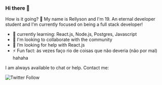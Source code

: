 ### Hi there 👋
How is it going? 🖖 My name is Rellyson and I'm 19. An eternal developer student and I'm currently focused on being a full stack developer! 
- 🌱 currently learning: React.js, Node.js, Postgres, Javascript
- 👯 I'm looking to collaborate with the community
- 🤔 I’m looking for help with React.js
- ⚡ Fun fact: às vezes faço rio de coisas que não deveria (não por mal) hahaha

I am always available to chat or help. Contact me:

<img alt="Twitter Follow" src="https://img.shields.io/twitter/follow/rellyson1?color=%231da1f2&label=Rellyson&style=social">
<!--
**Rellyso/rellyso** is a ✨ _special_ ✨ repository because its `README.md` (this file) appears on your GitHub profile.

Here are some ideas to get you started:

- 🔭 I’m currently working on ...
- 🌱 I’m currently learning ...
- 👯 I’m looking to collaborate on ...
- 🤔 I’m looking for help with ...
- 💬 Ask me about ...
- 📫 How to reach me: ...
- 😄 Pronouns: ...
- ⚡ Fun fact: ...
-->

